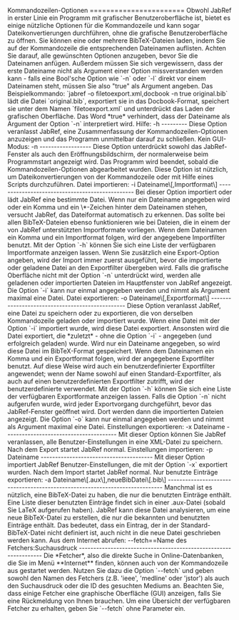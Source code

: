 Kommandozeilen-Optionen ======================= Obwohl JabRef in erster Linie ein Programm mit grafischer Benutzeroberfläche ist, bietet es einige nützliche Optionen für die Kommandozeile und kann sogar Dateikonvertierungen durchführen, ohne die grafische Benutzeroberfläche zu öffnen. Sie können eine oder mehrere BibTeX-Dateien laden, indem Sie auf der Kommandozeile die entsprechenden Dateinamen auflisten. Achten Sie darauf, alle gewünschten Optionen anzugeben, bevor Sie die Dateinamen anfügen. Außerdem müssen Sie sich vergewissern, dass der erste Dateiname nicht als Argument einer Option missverstanden werden kann - falls eine Bool'sche Option wie \`-n\` oder \`-l\` direkt vor einem Dateinamen steht, müssen Sie also "true" als Argument angeben. Das Beispielkommando: \`jabref -o filetoexport.xml,docbook -n true original.bib\` lädt die Datei \`original.bib\`, exportiert sie in das Docbook-Format, speichert sie unter dem Namen \`filetoexport.xml\` und unterdrückt das Laden der grafischen Oberfläche. Das Word \*true\* verhindert, dass der Dateiname als Argument der Option \`-n\` interpretiert wird. Hilfe: -h --------- Diese Option veranlasst JabRef, eine Zusammenfassung der Kommandozeilen-Optionen anzuzeigen und das Programm unmittelbar darauf zu schließen. Kein GUI-Modus: -n ------------------ Diese Option unterdrückt sowohl das JabRef-Fenster als auch den Eröffnungsbildschirm, der normalerweise beim Programmstart angezeigt wird. Das Programm wird beendet, sobald die Kommandozeilen-Optionen abgearbeitet wurden. Diese Option ist nützlich, um Dateikonvertierungen von der Kommandozeile oder mit Hilfe eines Scripts durchzuführen. Datei importieren: -i Dateiname\\\[,Importformat\\\] ------------------------------------------------ Bei dieser Option importiert oder lädt JabRef eine bestimmte Datei. Wenn nur ein Dateiname angegeben wird oder ein Komma und ein \\\*-Zeichen hinter dem Dateinamen stehen, versucht JabRef, das Dateiformat automatisch zu erkennen. Das sollte bei allen BibTeX-Dateien ebenso funktionieren wie bei Dateien, die in einem der von JabRef unterstützten Importformate vorliegen. Wenn dem Dateinamen ein Komma und ein Importformat folgen, wird der angegebene Importfilter benutzt. Mit der Option \`-h\` können Sie sich eine Liste der verfügbaren Importformate anzeigen lassen. Wenn Sie zusätzlich eine Export-Option angeben, wird der Import immer zuerst ausgeführt, bevor die importierte oder geladene Datei an den Exportfilter übergeben wird. Falls die grafische Oberfläche nicht mit der Option \`-n\` unterdrückt wird, werden alle geladenen oder importierten Dateien im Hauptfenster von JabRef angezeigt. Die Option \`-i\` kann nur einmal angegeben werden und nimmt als Argument maximal eine Datei. Datei exportieren: -o Dateiname\\\[,Exportformat\\\] ------------------------------------------------ Diese Option veranlasst JabRef, eine Datei zu speichern oder zu exportieren, die von derselben Kommandozeile geladen oder importiert wurde. Wenn eine Datei mit der Option \`-i\` importiert wurde, wird diese Datei exportiert. Ansonsten wird die Datei exportiert, die \*zuletzt\* - ohne die Option \`-i\` - angegeben (und erfolgreich geladen) wurde. Wird nur ein Dateiname angegeben, so wird diese Datei im BibTeX-Format gespeichert. Wenn dem Dateinamen ein Komma und ein Exportformat folgen, wird der angegebene Exportfilter benutzt. Auf diese Weise wird auch ein benutzerdefinierter Exportfilter angewendet; wenn der Name sowohl auf einen Standard-Exportfilter, als auch auf einen benutzerdefinierten Exportfilter zutrifft, wird der benutzerdefinierte verwendet. Mit der Option \`-h\` können Sie sich eine Liste der verfügbaren Exportformate anzeigen lassen. Falls die Option \`-n\` nicht aufgerufen wurde, wird jeder Exportvorgang durchgeführt, bevor das JabRef-Fenster geöffnet wird. Dort werden dann die importierten Dateien angezeigt. Die Option \`-o\` kann nur einmal angegeben werden und nimmt als Argument maximal eine Datei. Einstellungen exportieren: -x Dateiname --------------------------------------- Mit dieser Option können Sie JabRef veranlassen, alle Benutzer-Einstellungen in eine XML-Datei zu speichern. Nach dem Export startet JabRef normal. Einstellungen importieren: -p Dateiname --------------------------------------- Mit dieser Option importiert JabRef Benutzer-Einstellungen, die mit der Option \`-x\` exportiert wurden. Nach dem Import startet JabRef normal. Nur benutzte Einträge exportieren: -a Dateiname\\\[.aux\\\],neueBibDatei\\\[.bib\\\] ---------------------------------------------------------------------------- Manchmal ist es nützlich, eine BibTeX-Datei zu haben, die nur die benutzten Einträge enthält. Eine Liste dieser benutzten Einträge findet sich in einer .aux-Datei (sobald Sie LaTeX aufgerufen haben). JabRef kann diese Datei analysieren, um eine neue BibTeX-Datei zu erstellen, die nur die bekannten und benutzten Einträge enthält. Das bedeutet, dass ein Eintrag, der in der Standard-BibTeX-Datei nicht definiert ist, auch nicht in die neue Datei geschrieben werden kann. Aus dem Internet abrufen: --fetch==Name des Fetchers:Suchausdruck ----------------------------------------------------------------- Die \*Fetcher\*, also die direkte Suche in Online-Datenbanken, die Sie im Menü \*\*Internet\*\* finden, können auch von der Kommandozeile aus gestartet werden. Nutzen Sie dazu die Option \`--fetch\` und geben sowohl den Namen des Fetchers (z.B. 'ieee', 'medline' oder 'jstor') als auch den Suchausdruck oder die ID des gesuchten Mediums an. Beachten Sie, dass einige Fetcher eine graphische Oberfläche (GUI) anzeigen, falls Sie eine Rückmeldung von Ihnen brauchen. Um eine Übersicht der verfügbaren Fetcher zu erhalten, geben Sie \`--fetch\` ohne Parameter ein.
